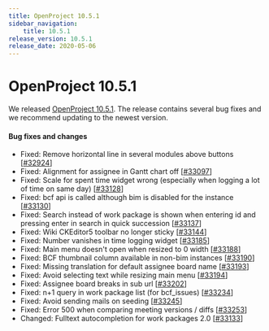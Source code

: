 ```yaml
---
title: OpenProject 10.5.1
sidebar_navigation:
    title: 10.5.1
release_version: 10.5.1
release_date: 2020-05-06
---
```


# OpenProject 10.5.1

We released [OpenProject 10.5.1](https://community.openproject.org/versions/1426).
The release contains several bug fixes and we recommend updating to the newest version.

<!--more-->
#### Bug fixes and changes

- Fixed: Remove horizontal line in several modules above buttons \[[#32924](https://community.openproject.org/wp/32924)\]
- Fixed: Alignment for assignee in Gantt chart off \[[#33097](https://community.openproject.org/wp/33097)\]
- Fixed: Scale for spent time widget wrong (especially when logging a lot of time on same day) \[[#33128](https://community.openproject.org/wp/33128)\]
- Fixed: bcf api is called although bim is disabled for the instance \[[#33130](https://community.openproject.org/wp/33130)\]
- Fixed: Search instead of work package is shown when entering id and pressing enter in search in quick succession \[[#33137](https://community.openproject.org/wp/33137)\]
- Fixed: Wiki CKEditor5 toolbar no longer sticky \[[#33144](https://community.openproject.org/wp/33144)\]
- Fixed: Number vanishes in time logging widget \[[#33185](https://community.openproject.org/wp/33185)\]
- Fixed: Main menu doesn't open when resized to 0 width \[[#33188](https://community.openproject.org/wp/33188)\]
- Fixed: BCF thumbnail column available in non-bim instances \[[#33190](https://community.openproject.org/wp/33190)\]
- Fixed: Missing translation for default assignee board name \[[#33193](https://community.openproject.org/wp/33193)\]
- Fixed: Avoid selecting text while resizing main menu \[[#33194](https://community.openproject.org/wp/33194)\]
- Fixed: Assignee board breaks in sub url \[[#33202](https://community.openproject.org/wp/33202)\]
- Fixed: n+1 query in work package list (for bcf_issues) \[[#33234](https://community.openproject.org/wp/33234)\]
- Fixed: Avoid sending mails on seeding \[[#33245](https://community.openproject.org/wp/33245)\]
- Fixed: Error 500 when comparing meeting versions / diffs \[[#33253](https://community.openproject.org/wp/33253)\]
- Changed: Fulltext autocompletion for work packages 2.0 \[[#33133](https://community.openproject.org/wp/33133)\]

